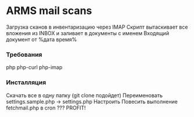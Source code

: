 # ARMS mail scans
Загрузка сканов в инвентаризацию через IMAP
Скрипт вытаскивает все вложения из INBOX и заливает в документы с именем Входящий документ от %дата время%

### Требования
php php-curl php-imap

### Инсталляция
Скачать все в одну папку (git clone подойдет)
Переименовать settings.sample.php -> settings.php
Настроить
Повесить выполнение fetchmail.php в cron
???
PROFIT!
